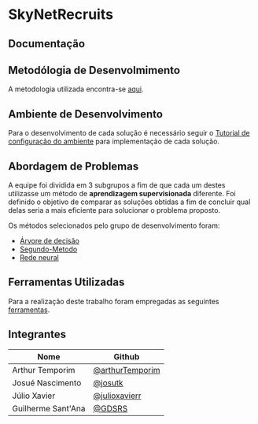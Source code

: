 # SkyNetRecruits

## Documentação

## Metodólogia de Desenvolmimento

A metodologia utilizada encontra-se [aqui](https://github.com/SkyNetRecruits/Documentacao/blob/master/documentacaoSolucao/metodologia.md).

## Ambiente de Desenvolvimento

Para o desenvolvimento de cada solução é necessário seguir o [Tutorial de configuração do ambiente](https://github.com/SkyNetRecruits/Documentacao/blob/master/documentacaoSolucao/ambiente.md)
para implementação de cada solução.

## Abordagem de Problemas

A equipe foi dividida em 3 subgrupos a fim de que cada um destes utilizasse um método de **aprendizagem supervisionada** diferente. Foi definido o objetivo de comparar as soluções obtidas a fim de concluir qual delas seria a mais eficiente para solucionar o problema proposto.

Os métodos selecionados pelo grupo de desenvolvimento foram:

* [Árvore de decisão](https://github.com/SkyNetRecruits/Documentacao/blob/master/documentacaoSolucao/arvore-de-decisao.md)
* [Segundo-Metodo]()
* [Rede neural](https://github.com/SkyNetRecruits/Documentacao/blob/master/documentacaoSolucao/rede-neural.md)

## Ferramentas Utilizadas

Para a realização deste trabalho foram empregadas as seguintes [ferramentas](https://github.com/SkyNetRecruits/Documentacao/blob/master/documentacaoSolucao/ferramentas.md).

## Integrantes

|Nome|Github|
|---|------|
|Arthur Temporim|[@arthurTemporim](https://github.com/arthurTemporim)|
|Josué Nascimento|[@josutk](https://github.com/josutk)
|Júlio Xavier|[@julioxavierr](https://github.com/julioxavierr)|
|Guilherme Sant'Ana|[@GDSRS](https://github.com/GDSRS)
